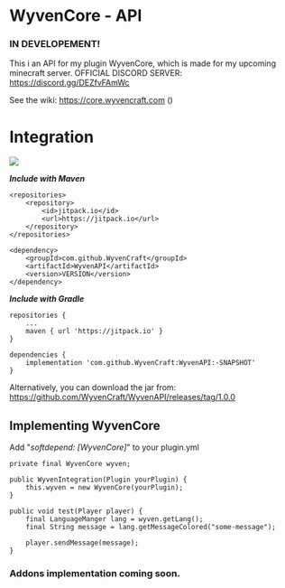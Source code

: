 # WyvenCore - API

### IN DEVELOPEMENT!

This i an API for my plugin WyvenCore, which is made for my upcoming minecraft server. OFFICIAL DISCORD SERVER: https://discord.gg/DEZfvFAmWc

See the wiki: https://core.wyvencraft.com ()

# Integration

[![](https://jitpack.io/v/WyvenCraft/WyvenAPI.svg)](https://jitpack.io/#WyvenCraft/WyvenAPI)

**_Include with Maven_**

```
<repositories>
    <repository>
        <id>jitpack.io</id>
        <url>https://jitpack.io</url>
    </repository>
</repositories>

<dependency>
    <groupId>com.github.WyvenCraft</groupId>
    <artifactId>WyvenAPI</artifactId>
    <version>VERSION</version>
</dependency>
```

**_Include with Gradle_**

```
repositories {
    ...
    maven { url 'https://jitpack.io' }
}

dependencies {
    implementation 'com.github.WyvenCraft:WyvenAPI:-SNAPSHOT'
}
```
Alternatively, you can download the jar from: https://github.com/WyvenCraft/WyvenAPI/releases/tag/1.0.0

## Implementing WyvenCore

Add "_softdepend: [WyvenCore]_" to your plugin.yml
```
private final WyvenCore wyven;

public WyvenIntegration(Plugin yourPlugin) {
    this.wyven = new WyvenCore(yourPlugin);
}

public void test(Player player) {
    final LanguageManger lang = wyven.getLang();
    final String message = lang.getMessageColored("some-message");
    
    player.sendMessage(message);
}
```

### Addons implementation coming soon.

